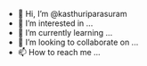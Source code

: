 - 👋 Hi, I’m @kasthuriparasuram
- 👀 I’m interested in ...
- 🌱 I’m currently learning ...
- 💞️ I’m looking to collaborate on ...
- 📫 How to reach me ...

<!---
kasthuriparasuram/kasthuriparasuram is a ✨ special ✨ repository because its `README.md` (this file) appears on your GitHub profile.
You can click the Preview link to take a look at your changes.
--->
